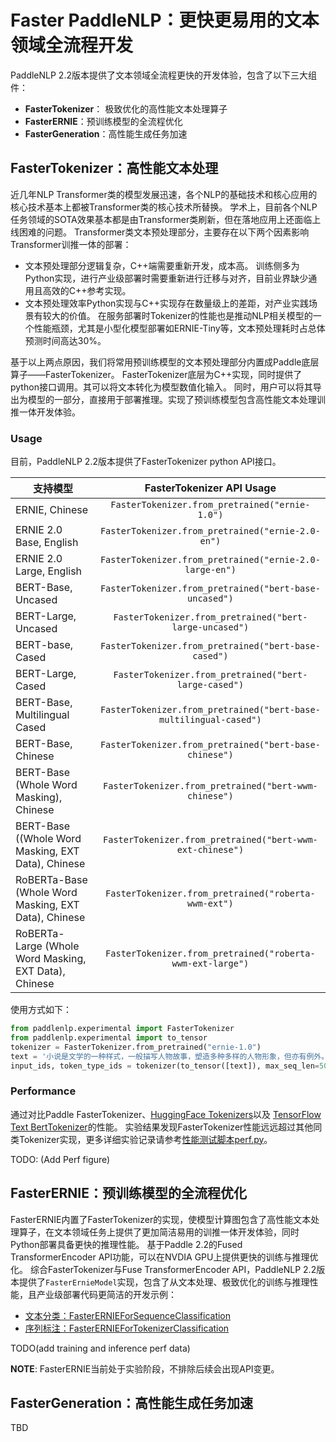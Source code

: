 # Faster PaddleNLP：更快更易用的文本领域全流程开发

PaddleNLP 2.2版本提供了文本领域全流程更快的开发体验，包含了以下三大组件：

* **FasterTokenizer**： 极致优化的高性能文本处理算子
* **FasterERNIE**：预训练模型的全流程优化
* **FasterGeneration**：高性能生成任务加速

## FasterTokenizer：高性能文本处理

近几年NLP Transformer类的模型发展迅速，各个NLP的基础技术和核心应用的核心技术基本上都被Transformer类的核心技术所替换。
学术上，目前各个NLP任务领域的SOTA效果基本都是由Transformer类刷新，但在落地应用上还面临上线困难的问题。
Transformer类文本预处理部分，主要存在以下两个因素影响Transformer训推一体的部署：

* 文本预处理部分逻辑复杂，C++端需要重新开发，成本高。
  训练侧多为Python实现，进行产业级部署时需要重新进行迁移与对齐，目前业界缺少通用且高效的C++参考实现。
* 文本预处理效率Python实现与C++实现存在数量级上的差距，对产业实践场景有较大的价值。
  在服务部署时Tokenizer的性能也是推动NLP相关模型的一个性能瓶颈，尤其是小型化模型部署如ERNIE-Tiny等，文本预处理耗时占总体预测时间高达30%。

基于以上两点原因，我们将常用预训练模型的文本预处理部分内置成Paddle底层算子——FasterTokenizer。
FasterTokenizer底层为C++实现，同时提供了python接口调用。其可以将文本转化为模型数值化输入。
同时，用户可以将其导出为模型的一部分，直接用于部署推理。实现了预训练模型包含高性能文本处理训推一体开发体验。

### Usage

目前，PaddleNLP 2.2版本提供了FasterTokenizer python API接口。

支持模型                                                  |  FasterTokenizer API Usage
-------------------------------------------------------- | :------:
ERNIE, Chinese                                           | `FasterTokenizer.from_pretrained("ernie-1.0")`
ERNIE 2.0 Base, English                                  | `FasterTokenizer.from_pretrained("ernie-2.0-en")`
ERNIE 2.0 Large, English                                 | `FasterTokenizer.from_pretrained("ernie-2.0-large-en")`
BERT-Base, Uncased                                       | `FasterTokenizer.from_pretrained("bert-base-uncased")`
BERT-Large, Uncased                                      | `FasterTokenizer.from_pretrained("bert-large-uncased")`
BERT-base, Cased                                         | `FasterTokenizer.from_pretrained("bert-base-cased")`
BERT-Large, Cased                                        | `FasterTokenizer.from_pretrained("bert-large-cased")`
BERT-Base, Multilingual Cased                            | `FasterTokenizer.from_pretrained("bert-base-multilingual-cased")`
BERT-Base, Chinese                                       | `FasterTokenizer.from_pretrained("bert-base-chinese")`
BERT-Base (Whole Word Masking), Chinese                  | `FasterTokenizer.from_pretrained("bert-wwm-chinese")`
BERT-Base ((Whole Word Masking, EXT Data), Chinese       | `FasterTokenizer.from_pretrained("bert-wwm-ext-chinese")`
RoBERTa-Base (Whole Word Masking, EXT Data), Chinese     | `FasterTokenizer.from_pretrained("roberta-wwm-ext")`
RoBERTa-Large (Whole Word Masking, EXT Data), Chinese    | `FasterTokenizer.from_pretrained("roberta-wwm-ext-large")`


使用方式如下：

```python
from paddlenlp.experimental import FasterTokenizer
from paddlenlp.experimental import to_tensor
tokenizer = FasterTokenizer.from_pretrained("ernie-1.0")
text = '小说是文学的一种样式，一般描写人物故事，塑造多种多样的人物形象，但亦有例外。'
input_ids, token_type_ids = tokenizer(to_tensor([text]), max_seq_len=50)
```

### Performance

通过对比Paddle FasterTokenizer、[HuggingFace Tokenizers](https://github.com/huggingface/tokenizers)以及 [TensorFlow Text BertTokenizer](https://www.tensorflow.org/text/api_docs/python/text/BertTokenizer)的性能。
实验结果发现FasterTokenizer性能远远超过其他同类Tokenizer实现，更多详细实验记录请参考[性能测试脚本perf.py](./faster_tokenizer/perf.py)。

TODO: (Add Perf figure)

## FasterERNIE：预训练模型的全流程优化

FasterERNIE内置了FasterTokenizer的实现，使模型计算图包含了高性能文本处理算子，在文本领域任务上提供了更加简洁易用的训推一体开发体验，同时Python部署具备更快的推理性能。
基于Paddle 2.2的Fused TransformerEncoder API功能，可以在NVDIA GPU上提供更快的训练与推理优化。
综合FasterTokenizer与Fuse TransformerEncoder API，PaddleNLP 2.2版本提供了`FasterErnieModel`实现，包含了从文本处理、极致优化的训练与推理性能，且产业级部署代码更简洁的开发示例：

* [文本分类：FasterERNIEForSequenceClassification](./faster_ernie/seq_cls)
* [序列标注：FasterERNIEForTokenizerClassification](./faster_ernie/token_cls)

TODO(add training and inference perf data)

**NOTE**: FasterERNIE当前处于实验阶段，不排除后续会出现API变更。

## FasterGeneration：高性能生成任务加速

TBD
